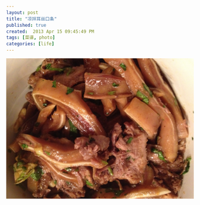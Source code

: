 ```yaml
---
layout: post
title: "凉拌耳丝口条"
published: true
created:  2013 Apr 15 09:45:49 PM
tags: [菜谱, photo]
categories: [life]
---
```


![zhuerzhushe](/images/zhuerzhushe-1024x768.JPG "zhuerzhushe")
